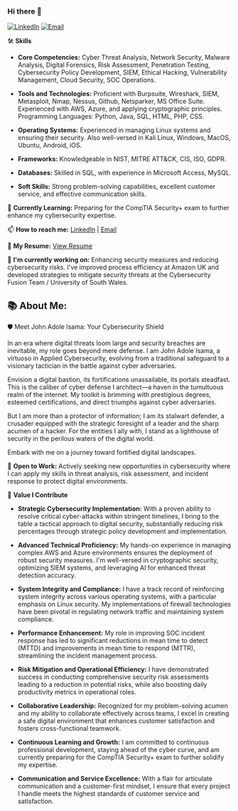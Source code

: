 ### Hi there 👋
[![LinkedIn](https://img.shields.io/badge/LinkedIn-blue?style=flat-square&logo=linkedin&logoColor=white)](https://www.linkedin.com/in/john-isama/)
[![Email](https://img.shields.io/badge/Email-red?style=flat-square&logo=gmail&logoColor=white)](mailto:John@isamahub.com)

🛠️ **Skills**

- **Core Competencies:** Cyber Threat Analysis, Network Security, Malware Analysis, Digital Forensics, Risk Assessment, Penetration Testing, Cybersecurity Policy Development, SIEM, Ethical Hacking, Vulnerability Management, Cloud Security, SOC Operations.

- **Tools and Technologies:** Proficient with Burpsuite, Wireshark, SIEM, Metasploit, Nmap, Nessus, Github, Netsparker, MS Office Suite. Experienced with AWS, Azure, and applying cryptographic principles. Programming Languages: Python, Java, SQL, HTML, PHP, CSS.

- **Operating Systems:** Experienced in managing Linux systems and ensuring their security. Also well-versed in Kali Linux, Windows, MacOS, Ubuntu, Android, iOS.

- **Frameworks:** Knowledgeable in NIST, MITRE ATT&CK, CIS, ISO, GDPR.

- **Databases:** Skilled in SQL, with experience in Microsoft Access, MySQL.

- **Soft Skills:** Strong problem-solving capabilities, excellent customer service, and effective communication skills.
  


🌱 **Currently Learning:** Preparing for the CompTIA Security+ exam to further enhance my cybersecurity expertise.


📫 **How to reach me:** [LinkedIn](https://www.linkedin.com/in/john-isama/) | [Email](mailto:John@isamahub.com)

📜 **My Resume:** [View Resume](https://docs.google.com/document/d/1NPKpwt52ISSCAPnpHFE6Zp_PyeEEhe2I/edit?usp=sharing&ouid=110699276151354879504&rtpof=true&sd=true)




🔭 **I'm currently working on:** Enhancing security measures and reducing cybersecurity risks. I've improved process efficiency at Amazon UK and developed strategies to mitigate security threats at the Cybersecurity Fusion Team / University of South Wales.

📚 **About Me:** 
---

🛡️ Meet John Adole Isama: Your Cybersecurity Shield

In an era where digital threats loom large and security breaches are inevitable, my role goes beyond mere defense. I am John Adole Isama, a virtuoso in Applied Cybersecurity, evolving from a traditional safeguard to a visionary tactician in the battle against cyber adversaries.

Envision a digital bastion, its fortifications unassailable, its portals steadfast. This is the caliber of cyber defense I architect—a haven in the tumultuous realm of the internet. My toolkit is brimming with prestigious degrees, esteemed certifications, and direct triumphs against cyber adversaries.

But I am more than a protector of information; I am its stalwart defender, a crusader equipped with the strategic foresight of a leader and the sharp acumen of a hacker. For the entities I ally with, I stand as a lighthouse of security in the perilous waters of the digital world.

Embark with me on a journey toward fortified digital landscapes.



🎯 **Open to Work:** Actively seeking new opportunities in cybersecurity where I can apply my skills in threat analysis, risk assessment, and incident response to protect digital environments.

🌟 **Value I Contribute**

- **Strategic Cybersecurity Implementation:** With a proven ability to resolve critical cyber-attacks within stringent timelines, I bring to the table a tactical approach to digital security, substantially reducing risk percentages through strategic policy development and implementation.

- **Advanced Technical Proficiency:** My hands-on experience in managing complex AWS and Azure environments ensures the deployment of robust security measures. I'm well-versed in cryptographic security, optimizing SIEM systems, and leveraging AI for enhanced threat detection accuracy.

- **System Integrity and Compliance:** I have a track record of reinforcing system integrity across various operating systems, with a particular emphasis on Linux security. My implementations of firewall technologies have been pivotal in regulating network traffic and maintaining system compliance.

- **Performance Enhancement:** My role in improving SOC incident response has led to significant reductions in mean time to detect (MTTD) and improvements in mean time to respond (MTTR), streamlining the incident management process.

- **Risk Mitigation and Operational Efficiency:** I have demonstrated success in conducting comprehensive security risk assessments leading to a reduction in potential risks, while also boosting daily productivity metrics in operational roles.

- **Collaborative Leadership:** Recognized for my problem-solving acumen and my ability to collaborate effectively across teams, I excel in creating a safe digital environment that enhances customer satisfaction and fosters cross-functional teamwork.

- **Continuous Learning and Growth:** I am committed to continuous professional development, staying ahead of the cyber curve, and am currently preparing for the CompTIA Security+ exam to further solidify my expertise.

- **Communication and Service Excellence:** With a flair for articulate communication and a customer-first mindset, I ensure that every project I handle meets the highest standards of customer service and satisfaction.


